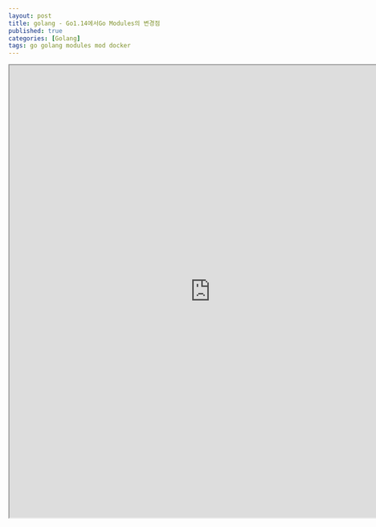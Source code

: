 ```yaml
---
layout: post
title: golang - Go1.14에서Go Modules의 변경점
published: true
categories: [Golang]
tags: go golang modules mod docker
---
```

<iframe width="800" height="900" src="https://docs.google.com/document/d/e/2PACX-1vRDj6I-k5-cdkQwTKgn4RC2FznNmUlrTd97jFi5pRsdzRRwbx6al7iP1FVg7Y3dXDanRm9mGqZlugO9/pub?embedded=true"></iframe>    
  
  